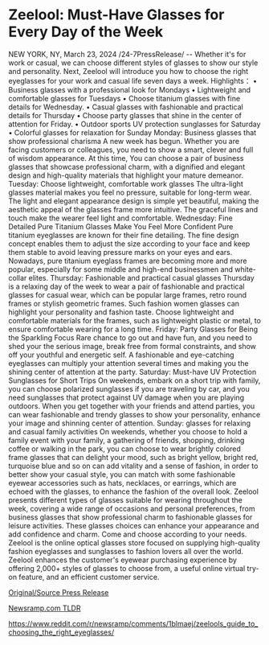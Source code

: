 # Zeelool: Must-Have Glasses for Every Day of the Week

NEW YORK, NY, March 23, 2024 /24-7PressRelease/ -- Whether it's for work or casual, we can choose different styles of glasses to show our style and personality. Next, Zeelool will introduce you how to choose the right eyeglasses for your work and casual life seven days a week.   Highlights： • Business glasses with a professional look for Mondays • Lightweight and comfortable glasses for Tuesdays • Choose titanium glasses with fine details for Wednesday. • Casual glasses with fashionable and practical details for Thursday • Choose party glasses that shine in the center of attention for Friday. • Outdoor sports UV protection sunglasses for Saturday • Colorful glasses for relaxation for Sunday  Monday: Business glasses that show professional charisma  A new week has begun. Whether you are facing customers or colleagues, you need to show a smart, clever and full of wisdom appearance. At this time, You can choose a pair of business glasses that showcase professional charm, with a dignified and elegant design and high-quality materials that highlight your mature demeanor.  Tuesday: Choose lightweight, comfortable work glasses  The ultra-light glasses material makes you feel no pressure, suitable for long-term wear. The light and elegant appearance design is simple yet beautiful, making the aesthetic appeal of the glasses frame more intuitive. The graceful lines and touch make the wearer feel light and comfortable.  Wednesday: Fine Detailed Pure Titanium Glasses Make You Feel More Confident  Pure titanium eyeglasses are known for their fine detailing. The fine design concept enables them to adjust the size according to your face and keep them stable to avoid leaving pressure marks on your eyes and ears. Nowadays, pure titanium eyeglass frames are becoming more and more popular, especially for some middle and high-end businessmen and white-collar elites.  Thursday: Fashionable and practical casual glasses  Thursday is a relaxing day of the week to wear a pair of fashionable and practical glasses for casual wear, which can be popular large frames, retro round frames or stylish geometric frames. Such fashion women glasses can highlight your personality and fashion taste. Choose lightweight and comfortable materials for the frames, such as lightweight plastic or metal, to ensure comfortable wearing for a long time.  Friday: Party Glasses for Being the Sparkling Focus  Rare chance to go out and have fun, and you need to shed your the serious image, break free from formal constraints, and show off your youthful and energetic self. A fashionable and eye-catching eyeglasses can multiply your attention several times and making you the shining center of attention at the party.  Saturday: Must-have UV Protection Sunglasses for Short Trips  On weekends, embark on a short trip with family, you can choose polarized sunglasses if you are traveling by car, and you need sunglasses that protect against UV damage when you are playing outdoors. When you get together with your friends and attend parties, you can wear fashionable and trendy glasses to show your personality, enhance your image and shinning center of attention.  Sunday: glasses for relaxing and casual family activities  On weekends, whether you choose to hold a family event with your family, a gathering of friends, shopping, drinking coffee or walking in the park, you can choose to wear brightly colored frame glasses that can delight your mood, such as bright yellow, bright red, turquoise blue and so on can add vitality and a sense of fashion, in order to better show your casual style, you can match with some fashionable eyewear accessories such as hats, necklaces, or earrings, which are echoed with the glasses, to enhance the fashion of the overall look.  Zeelool presents different types of glasses suitable for wearing throughout the week, covering a wide range of occasions and personal preferences, from business glasses that show professional charm to fashionable glasses for leisure activities. These glasses choices can enhance your appearance and add confidence and charm. Come and choose according to your needs.  Zeelool is the online optical glasses store focused on supplying high-quality fashion eyeglasses and sunglasses to fashion lovers all over the world. Zeelool enhances the customer's eyewear purchasing experience by offering 2,000+ styles of glasses to choose from, a useful online virtual try-on feature, and an efficient customer service. 

[Original/Source Press Release](https://www.24-7pressrelease.com/press-release/509450/zeelool-must-have-glasses-for-every-day-of-the-week)
                    

[Newsramp.com TLDR](None) 

https://www.reddit.com/r/newsramp/comments/1blmaej/zeelools_guide_to_choosing_the_right_eyeglasses/